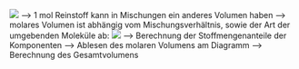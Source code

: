![](Pasted%20image%2020240614174046.png)
--> 1 mol Reinstoff kann in Mischungen ein anderes Volumen haben 
--> molares Volumen ist abhängig vom Mischungsverhältnis, sowie der Art der umgebenden Moleküle ab:
![](Pasted%20image%2020240614174454.png)
--> Berechnung der Stoffmengenanteile der Komponenten --> Ablesen des molaren Volumens am Diagramm --> Berechnung des Gesamtvolumens 